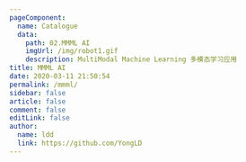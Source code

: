 ```yaml
---
pageComponent:
  name: Catalogue
  data:
    path: 02.MMML AI
    imgUrl: /img/robot1.gif
    description: MultiModal Machine Learning 多模态学习应用
title: MMML AI
date: 2020-03-11 21:50:54
permalink: /mmml/
sidebar: false
article: false
comment: false
editLink: false
author:
  name: ldd
  link: https://github.com/YongLD
---
```

